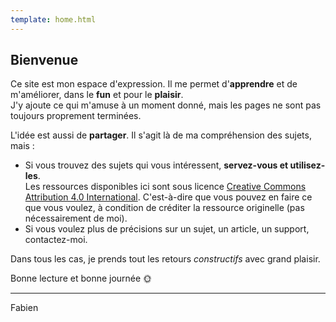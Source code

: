 ```yaml
---
template: home.html
---
```


## Bienvenue

Ce site est mon espace d'expression. Il me permet d'**apprendre** et de m'améliorer, dans le **fun** et pour le **plaisir**.<br> 
J'y ajoute ce qui m'amuse à un moment donné, mais les pages ne sont pas toujours proprement terminées.

L'idée est aussi de **partager**. Il s'agit là de ma compréhension des sujets, mais : 

* Si vous trouvez des sujets qui vous intéressent, **servez-vous et utilisez-les**.<br>
    Les ressources disponibles ici sont sous licence [Creative Commons Attribution 4.0 International](https://creativecommons.org/licenses/by/4.0/deed.fr).
    C'est-à-dire que vous pouvez en faire ce que vous voulez, à condition de créditer la ressource originelle (pas nécessairement de moi).
* Si vous voulez plus de précisions sur un sujet, un article, un support, contactez-moi.

Dans tous les cas, je prends tout les  retours _constructifs_ avec grand plaisir.

Bonne lecture et bonne journée 🌞
<hr>

Fabien